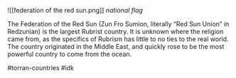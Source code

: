 ![[federation of the red sun.png]]
*national flag*

The Federation of the Red Sun (Zun Fro Sumion, literally “Red Sun Union” in Redzunian) is the largest Rubrist country. It is unknown where the religion came from, as the specifics of Rubrism has little to no ties to the real world. The country originated in the Middle East, and quickly rose to be the most powerful country to come from the ocean. 

#torran-countries #idk